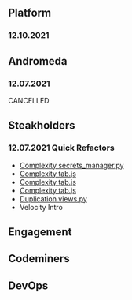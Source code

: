 ## Platform
### 12.10.2021

## Andromeda
### 12.07.2021
CANCELLED

## Steakholders
### 12.07.2021 Quick Refactors
* [Complexity secrets_manager.py](https://codeclimate.com/repos/616f1852f43bf44b7800be4a/secrets_manager.py/source#issue-c3149e90f34283420a3a44627c42693c)
* [Complexity tab.js](https://codeclimate.com/repos/616f1852f43bf44b7800be4a/assets/javascripts/components/Tab.js/source#issue-460352e0d8ad5773c28f5619663689c8)
* [Complexity tab.js](https://codeclimate.com/repos/616f1852f43bf44b7800be4a/assets/javascripts/components/Tab.js/source#issue-694b459704e84f7fa44edea80bc38712)
* [Complexity tab.js](https://codeclimate.com/repos/616f1852f43bf44b7800be4a/assets/javascripts/components/Tab.js/source#issue-f8334e79e3067ddee9e5e642be11ee9b)
* [Duplication views.py](https://codeclimate.com/repos/616f1852f43bf44b7800be4a/views.py/source#issue-b1c7afd19454d77848c093c31dd69b6a)
* Velocity Intro 

## Engagement

## Codeminers

## DevOps
